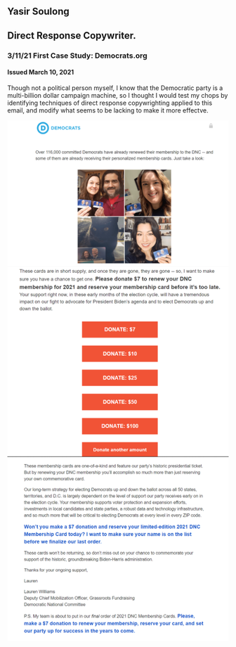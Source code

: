 ## Yasir Soulong
## Direct Response Copywriter.
  
  
  
### 3/11/21 First Case Study: Democrats.org
#### Issued March 10, 2021

Though not a political person myself, I know that the Democratic party is a multi-billion dollar
campaign machine, so I thought I would test my chops by identifying techniques 
of direct response copywrighting applied to this email, and modify what seems to be
lacking to make it more effectve.

![democrats 1](democrats_Img/democrats_1.PNG?raw=true)
![democrats_2](democrats_Img/democrats_2.PNG?raw=true)
![democrats_2](democrats_Img/democrats_3.PNG?raw=true)


